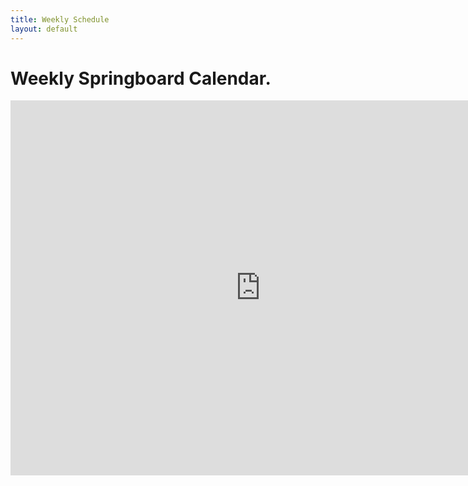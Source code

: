 ```yaml
---
title: Weekly Schedule
layout: default
---
```


<h1> Weekly Springboard Calendar. </h1>

<iframe src="https://calendar.google.com/calendar/embed?src=c_ff91281ce3eaa4b5ec3a65c3f7eae9c461eced7c867e6ab5dd634d6e772175ca%40group.calendar.google.com&ctz=America%2FLos_Angeles" style="border: 0" width="800" height="600" frameborder="0" scrolling="no"></iframe>
